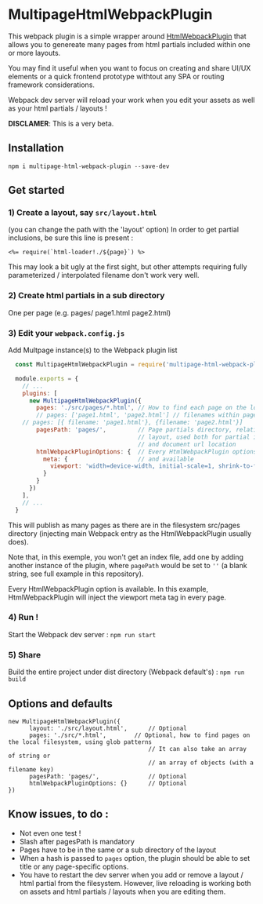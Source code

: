# MultipageHtmlWebpackPlugin

This webpack plugin is a simple wrapper around [HtmlWebpackPlugin](https://github.com/jantimon/html-webpack-plugin) that allows you to genereate many pages from html partials included within one or more layouts.


You may find it useful when you want to focus on creating and share UI/UX elements or a quick frontend prototype withtout any SPA or routing framework considerations.

Webpack dev server will reload your work when you edit your assets as well as your html partials / layouts !

**DISCLAMER**: This is a very beta.

## Installation
`npm i multipage-html-webpack-plugin --save-dev`

## Get started

### 1) Create a layout, say `src/layout.html`
(you can change the path with the 'layout' option)
In order to get partial inclusions, be sure this line is present :

```<%= require(`html-loader!./${page}`) %>```

This may look a bit ugly at the first sight, but other attempts requiring fully parameterized / interpolated filename don't work very well.


### 2) Create html partials in a sub directory
One per page (e.g. pages/ page1.html page2.html)


### 3) Edit your `webpack.config.js`

Add Multpage instance(s) to the Webpack plugin list

```js
  const MultipageHtmlWebpackPlugin = require('multipage-html-webpack-plugin')

  module.exports = {
    // ...
    plugins: [
      new MultipageHtmlWebpackPlugin({
        pages: './src/pages/*.html', // How to find each page on the local filesystem
        // pages: ['page1.html', 'page2.html'] // filenames within pagesPath directory
  	// pages: [{ filename: 'page1.html'}, {filename: 'page2.html'}]
        pagesPath: 'pages/',         // Page partials directory, relative to the
                                     // layout, used both for partial inclusion
                                     // and document url location
        htmlWebpackPluginOptions: {  // Every HtmlWebpackPlugin options are optional
          meta: {                    // and available
            viewport: 'width=device-width, initial-scale=1, shrink-to-fit=no'
          }
        }
      })
    ],
    // ...
  }

```

This will publish as many pages as there are in the filesystem src/pages directory (injecting main Webpack entry as the HtmlWebpackPlugin usually does).

Note that, in this exemple, you won't get an index file, add one by adding another instance of the plugin, where `pagePath` would be set to `''` (a blank string, see full example in this repository).

Every HtmlWebpackPlugin option is available. In this example, HtmlWebpackPlugin will inject the viewport meta tag in every page.


### 4) Run !
Start the Webpack dev server : `npm run start`

### 5) Share
Build the entire project under dist directory (Webpack default's) : `npm run build`

## Options and defaults
```
new MultipageHtmlWebpackPlugin({
      layout: './src/layout.html',    	// Optional
      pages: './src/*.html',		// Optional, how to find pages on the local filesystem, using glob patterns
                                      	// It can also take an array of string or
                                      	// an array of objects (with a filename key)
      pagesPath: 'pages/',            	// Optional
      htmlWebpackPluginOptions: {}    	// Optional
})
```

## Know issues, to do :
- Not even one test !
- Slash after pagesPath is  mandatory
- Pages have to be in the same or a sub directory of the layout
- When a hash is passed to `pages` option, the plugin should be able to set title or any page-specific options.
- You have to restart the dev server when you add or remove a layout / html partial from the filesystem. However, live reloading is working both on assets and html partials / layouts when you are editing them.
